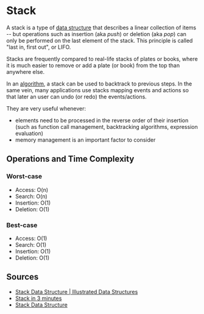 # Stack

A stack is a type of [data structure](Computer%20Science/Data%20Structures/data%20structure.md) that describes a linear collection of items -- but operations such as insertion (aka *push*) or deletion (aka *pop*) can only be performed on the last element of the stack. This principle is called "last in, first out", or LIFO.

Stacks are frequently compared to real-life stacks of plates or books, where it is much easier to remove or add a plate (or book) from the top than anywhere else.

In an [algorithm](Computer%20Science/Algorithms/algorithm.md), a stack can be used to backtrack to previous steps. In the same vein, many applications use stacks mapping events and actions so that later an user can undo (or redo) the events/actions.

They are very useful whenever:

- elements need to be processed in the reverse order of their insertion (such as function call management, backtracking algorithms, expression evaluation)
- memory management is an important factor to consider

## Operations and Time Complexity

### Worst-case

- Access: O(n)
- Search: O(n)
- Insertion: O(1)
- Deletion: O(1)

### Best-case

- Access: O(1)
- Search: O(1)
- Insertion: O(1)
- Deletion: O(1)

## Sources

- [Stack Data Structure | Illustrated Data Structures](https://www.youtube.com/watch?v=I5lq6sCuABE)
- [Stack in 3 minutes](https://www.youtube.com/watch?v=KcT3aVgrrpU)
- [Stack Data Structure](https://www.coursera.org/lecture/data-structures/stacks-UdKzQ)
